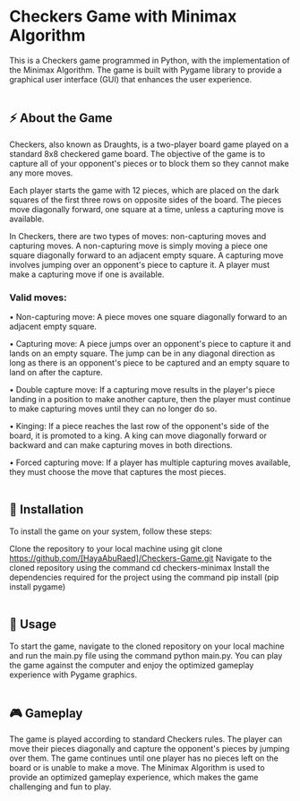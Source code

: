 # Checkers Game with Minimax Algorithm
This is a Checkers game programmed in Python, with the implementation of the Minimax Algorithm. The game is built with Pygame library to provide a graphical user interface (GUI) that enhances the user experience.
<br/><br/>
## ⚡ About the Game
Checkers, also known as Draughts, is a two-player board game played on a standard 8x8 checkered game board. The objective of the game is to capture all of your opponent's pieces or to block them so they cannot make any more moves.

Each player starts the game with 12 pieces, which are placed on the dark squares of the first three rows on opposite sides of the board. The pieces move diagonally forward, one square at a time, unless a capturing move is available.

In Checkers, there are two types of moves: non-capturing moves and capturing moves. A non-capturing move is simply moving a piece one square diagonally forward to an adjacent empty square. A capturing move involves jumping over an opponent's piece to capture it. A player must make a capturing move if one is available.

  ### Valid moves:

• Non-capturing move: A piece moves one square diagonally forward to an adjacent empty square.

• Capturing move: A piece jumps over an opponent's piece to capture it and lands on an empty square. The jump can be in any diagonal direction as long as there is an opponent's piece to be captured and an empty square to land on after the capture.

• Double capture move: If a capturing move results in the player's piece landing in a position to make another capture, then the player must continue to make capturing moves until they can no longer do so.

• Kinging: If a piece reaches the last row of the opponent's side of the board, it is promoted to a king. A king can move diagonally forward or backward and can make capturing moves in both directions.

• Forced capturing move: If a player has multiple capturing moves available, they must choose the move that captures the most pieces.
<br/><br/>

## 📄 Installation
To install the game on your system, follow these steps:

Clone the repository to your local machine using git clone https://github.com/[HayaAbuRaed]/Checkers-Game.git
Navigate to the cloned repository using the command cd checkers-minimax
Install the dependencies required for the project using the command pip install (pip install pygame)
<br/><br/>

## 🚀 Usage
To start the game, navigate to the cloned repository on your local machine and run the main.py file using the command python main.py. You can play the game against the computer and enjoy the optimized gameplay experience with Pygame graphics.
<br/><br/>

## 🎮 Gameplay
The game is played according to standard Checkers rules. The player can move their pieces diagonally and capture the opponent's pieces by jumping over them. The game continues until one player has no pieces left on the board or is unable to make a move. The Minimax Algorithm is used to provide an optimized gameplay experience, which makes the game challenging and fun to play.
<br/><br/>
